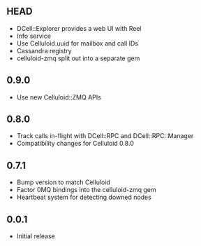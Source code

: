 HEAD
----
* DCell::Explorer provides a web UI with Reel
* Info service
* Use Celluloid.uuid for mailbox and call IDs
* Cassandra registry
* celluloid-zmq split out into a separate gem

0.9.0
-----
* Use new Celluloid::ZMQ APIs

0.8.0
-----
* Track calls in-flight with DCell::RPC and DCell::RPC::Manager
* Compatibility changes for Celluloid 0.8.0

0.7.1
-----
* Bump version to match Celluloid
* Factor 0MQ bindings into the celluloid-zmq gem
* Heartbeat system for detecting downed nodes

0.0.1
-----
* Initial release
